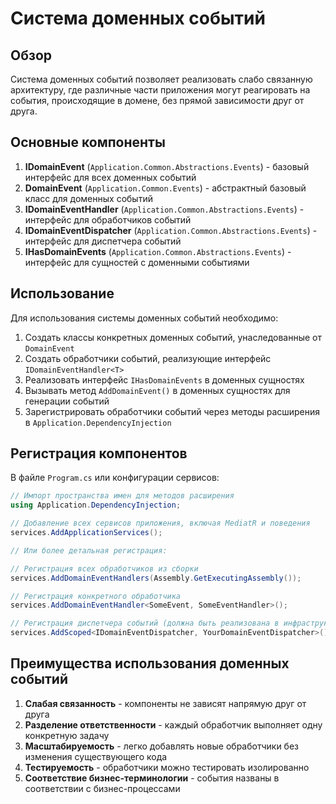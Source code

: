 ﻿# Система доменных событий

## Обзор

Система доменных событий позволяет реализовать слабо связанную архитектуру, где различные части приложения могут реагировать на события, происходящие в домене, без прямой зависимости друг от друга.

## Основные компоненты

1. **IDomainEvent** (`Application.Common.Abstractions.Events`) - базовый интерфейс для всех доменных событий
2. **DomainEvent** (`Application.Common.Events`) - абстрактный базовый класс для доменных событий
3. **IDomainEventHandler<T>** (`Application.Common.Abstractions.Events`) - интерфейс для обработчиков событий
4. **IDomainEventDispatcher** (`Application.Common.Abstractions.Events`) - интерфейс для диспетчера событий
5. **IHasDomainEvents** (`Application.Common.Abstractions.Events`) - интерфейс для сущностей с доменными событиями

## Использование

Для использования системы доменных событий необходимо:

1. Создать классы конкретных доменных событий, унаследованные от `DomainEvent`
2. Создать обработчики событий, реализующие интерфейс `IDomainEventHandler<T>`
3. Реализовать интерфейс `IHasDomainEvents` в доменных сущностях
4. Вызывать метод `AddDomainEvent()` в доменных сущностях для генерации событий
5. Зарегистрировать обработчики событий через методы расширения в `Application.DependencyInjection`

## Регистрация компонентов

В файле `Program.cs` или конфигурации сервисов:

```csharp
// Импорт пространства имен для методов расширения
using Application.DependencyInjection;

// Добавление всех сервисов приложения, включая MediatR и поведения
services.AddApplicationServices();

// Или более детальная регистрация:

// Регистрация всех обработчиков из сборки
services.AddDomainEventHandlers(Assembly.GetExecutingAssembly());

// Регистрация конкретного обработчика
services.AddDomainEventHandler<SomeEvent, SomeEventHandler>();

// Регистрация диспетчера событий (должна быть реализована в инфраструктурном слое)
services.AddScoped<IDomainEventDispatcher, YourDomainEventDispatcher>();
```

## Преимущества использования доменных событий

1. **Слабая связанность** - компоненты не зависят напрямую друг от друга
2. **Разделение ответственности** - каждый обработчик выполняет одну конкретную задачу
3. **Масштабируемость** - легко добавлять новые обработчики без изменения существующего кода
4. **Тестируемость** - обработчики можно тестировать изолированно
5. **Соответствие бизнес-терминологии** - события названы в соответствии с бизнес-процессами
